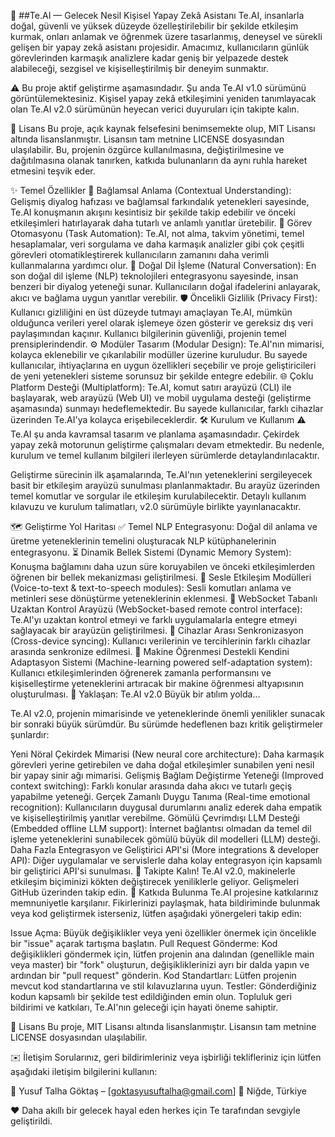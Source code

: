 🤖 ##Te.AI — Gelecek Nesil Kişisel Yapay Zekâ Asistanı
Te.AI, insanlarla doğal, güvenli ve yüksek düzeyde özelleştirilebilir bir şekilde etkileşim kurmak, onları anlamak ve öğrenmek üzere tasarlanmış, deneysel ve sürekli gelişen bir yapay zekâ asistanı projesidir. Amacımız, kullanıcıların günlük görevlerinden karmaşık analizlere kadar geniş bir yelpazede destek alabileceği, sezgisel ve kişiselleştirilmiş bir deneyim sunmaktır.

⚠️ Bu proje aktif geliştirme aşamasındadır. Şu anda Te.AI v1.0 sürümünü görüntülemektesiniz. Kişisel yapay zekâ etkileşimini yeniden tanımlayacak olan Te.AI v2.0 sürümünün heyecan verici duyuruları için takipte kalın.

📜 Lisans
Bu proje, açık kaynak felsefesini benimsemekte olup, MIT Lisansı altında lisanslanmıştır. Lisansın tam metnine LICENSE dosyasından ulaşılabilir. Bu, projenin özgürce kullanılmasına, değiştirilmesine ve dağıtılmasına olanak tanırken, katkıda bulunanların da aynı ruhla hareket etmesini teşvik eder.

✨ Temel Özellikler
🧠 Bağlamsal Anlama (Contextual Understanding): Gelişmiş diyalog hafızası ve bağlamsal farkındalık yetenekleri sayesinde, Te.AI konuşmanın akışını kesintisiz bir şekilde takip edebilir ve önceki etkileşimleri hatırlayarak daha tutarlı ve anlamlı yanıtlar üretebilir.
🎯 Görev Otomasyonu (Task Automation): Te.AI, not alma, takvim yönetimi, temel hesaplamalar, veri sorgulama ve daha karmaşık analizler gibi çok çeşitli görevleri otomatikleştirerek kullanıcıların zamanını daha verimli kullanmalarına yardımcı olur.
💬 Doğal Dil İşleme (Natural Conversation): En son doğal dil işleme (NLP) teknolojileri entegrasyonu sayesinde, insan benzeri bir diyalog yeteneği sunar. Kullanıcıların doğal ifadelerini anlayarak, akıcı ve bağlama uygun yanıtlar verebilir.
🛡️ Öncelikli Gizlilik (Privacy First): Kullanıcı gizliliğini en üst düzeyde tutmayı amaçlayan Te.AI, mümkün olduğunca verileri yerel olarak işlemeye özen gösterir ve gereksiz dış veri paylaşımından kaçınır. Kullanıcı bilgilerinin güvenliği, projenin temel prensiplerindendir.
⚙️ Modüler Tasarım (Modular Design): Te.AI'nın mimarisi, kolayca eklenebilir ve çıkarılabilir modüller üzerine kuruludur. Bu sayede kullanıcılar, ihtiyaçlarına en uygun özellikleri seçebilir ve proje geliştiricileri de yeni yetenekleri sisteme sorunsuz bir şekilde entegre edebilir.
🌐 Çoklu Platform Desteği (Multiplatform): Te.AI, komut satırı arayüzü (CLI) ile başlayarak, web arayüzü (Web UI) ve mobil uygulama desteği (geliştirme aşamasında) sunmayı hedeflemektedir. Bu sayede kullanıcılar, farklı cihazlar üzerinden Te.AI'ya kolayca erişebileceklerdir.
🛠️ Kurulum ve Kullanım
⚠️ Te.AI şu anda kavramsal tasarım ve planlama aşamasındadır. Çekirdek yapay zekâ motorunun geliştirme çalışmaları devam etmektedir. Bu nedenle, kurulum ve temel kullanım bilgileri ilerleyen sürümlerde detaylandırılacaktır.

Geliştirme sürecinin ilk aşamalarında, Te.AI'nın yeteneklerini sergileyecek basit bir etkileşim arayüzü sunulması planlanmaktadır. Bu arayüz üzerinden temel komutlar ve sorgular ile etkileşim kurulabilecektir. Detaylı kullanım kılavuzu ve kurulum talimatları, v2.0 sürümüyle birlikte yayınlanacaktır.

🗺️ Geliştirme Yol Haritası
✅ Temel NLP Entegrasyonu: Doğal dil anlama ve üretme yeteneklerinin temelini oluşturacak NLP kütüphanelerinin entegrasyonu.
⏳ Dinamik Bellek Sistemi (Dynamic Memory System): Konuşma bağlamını daha uzun süre koruyabilen ve önceki etkileşimlerden öğrenen bir bellek mekanizması geliştirilmesi.
🚧 Sesle Etkileşim Modülleri (Voice-to-text & text-to-speech modules): Sesli komutları anlama ve metinleri sese dönüştürme yeteneklerinin eklenmesi.
🔗 WebSocket Tabanlı Uzaktan Kontrol Arayüzü (WebSocket-based remote control interface): Te.AI'yı uzaktan kontrol etmeyi ve farklı uygulamalarla entegre etmeyi sağlayacak bir arayüzün geliştirilmesi.
🔄 Cihazlar Arası Senkronizasyon (Cross-device syncing): Kullanıcı verilerinin ve tercihlerinin farklı cihazlar arasında senkronize edilmesi.
🚀 Makine Öğrenmesi Destekli Kendini Adaptasyon Sistemi (Machine-learning powered self-adaptation system): Kullanıcı etkileşimlerinden öğrenerek zamanla performansını ve kişiselleştirme yeteneklerini artıracak bir makine öğrenmesi altyapısının oluşturulması.
📢 Yaklaşan: Te.AI v2.0
Büyük bir atılım yolda...

Te.AI v2.0, projenin mimarisinde ve yeteneklerinde önemli yenilikler sunacak bir sonraki büyük sürümdür. Bu sürümde hedeflenen bazı kritik geliştirmeler şunlardır:

Yeni Nöral Çekirdek Mimarisi (New neural core architecture): Daha karmaşık görevleri yerine getirebilen ve daha doğal etkileşimler sunabilen yeni nesil bir yapay sinir ağı mimarisi.
Gelişmiş Bağlam Değiştirme Yeteneği (Improved context switching): Farklı konular arasında daha akıcı ve tutarlı geçiş yapabilme yeteneği.
Gerçek Zamanlı Duygu Tanıma (Real-time emotional recognition): Kullanıcıların duygusal durumlarını analiz ederek daha empatik ve kişiselleştirilmiş yanıtlar verebilme.
Gömülü Çevrimdışı LLM Desteği (Embedded offline LLM support): İnternet bağlantısı olmadan da temel dil işleme yeteneklerini sunabilecek gömülü büyük dil modelleri (LLM) desteği.
Daha Fazla Entegrasyon ve Geliştirici API'si (More integrations & developer API): Diğer uygulamalar ve servislerle daha kolay entegrasyon için kapsamlı bir geliştirici API'si sunulması.
🚨 Takipte Kalın! Te.AI v2.0, makinelerle etkileşim biçiminizi kökten değiştirecek yeniliklerle geliyor. Gelişmeleri GitHub üzerinden takip edin.
🤝 Katkıda Bulunma
Te.AI projesine katkılarınız memnuniyetle karşılanır. Fikirlerinizi paylaşmak, hata bildiriminde bulunmak veya kod geliştirmek isterseniz, lütfen aşağıdaki yönergeleri takip edin:

Issue Açma: Büyük değişiklikler veya yeni özellikler önermek için öncelikle bir "issue" açarak tartışma başlatın.
Pull Request Gönderme: Kod değişiklikleri göndermek için, lütfen projenin ana dalından (genellikle main veya master) bir "fork" oluşturun, değişikliklerinizi ayrı bir dalda yapın ve ardından bir "pull request" gönderin.
Kod Standartları: Lütfen projenin mevcut kod standartlarına ve stil kılavuzlarına uyun.
Testler: Gönderdiğiniz kodun kapsamlı bir şekilde test edildiğinden emin olun.
Topluluk geri bildirimi ve katkıları, Te.AI'nın geleceği için hayati öneme sahiptir.

📜 Lisans
Bu proje, MIT Lisansı altında lisanslanmıştır. Lisansın tam metnine LICENSE dosyasından ulaşılabilir.

✉️ İletişim
Sorularınız, geri bildirimleriniz veya işbirliği teklifleriniz için lütfen aşağıdaki iletişim bilgilerini kullanın:

📧 Yusuf Talha Göktaş – [goktasyusuftalha@gmail.com]
📍 Niğde, Türkiye

❤️ Daha akıllı bir gelecek hayal eden herkes için Te tarafından sevgiyle geliştirildi.
